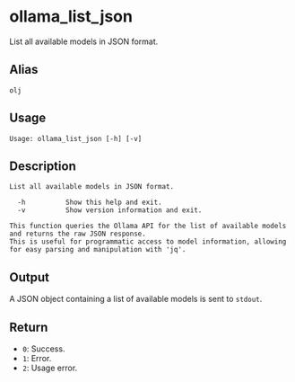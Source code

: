 # ollama_list_json

List all available models in JSON format.

## Alias

`olj`

## Usage
```
Usage: ollama_list_json [-h] [-v]
```

## Description
```
List all available models in JSON format.

  -h          Show this help and exit.
  -v          Show version information and exit.

This function queries the Ollama API for the list of available models and returns the raw JSON response.
This is useful for programmatic access to model information, allowing for easy parsing and manipulation with 'jq'.
```

## Output
A JSON object containing a list of available models is sent to `stdout`.

## Return
* `0`: Success.
* `1`: Error.
* `2`: Usage error.
